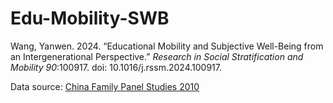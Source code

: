 # Edu-Mobility-SWB

Wang, Yanwen. 2024. “Educational Mobility and Subjective Well-Being from an Intergenerational Perspective.” _Research in Social Stratification and Mobility 90_:100917. doi: 10.1016/j.rssm.2024.100917.

Data source: [China Family Panel Studies 2010](https://www.isss.pku.edu.cn/cfps/en/)
